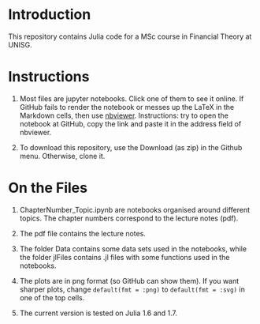 # Introduction

This repository contains Julia code for a MSc course in Financial Theory at UNISG. 


# Instructions

1.  Most files are jupyter notebooks. Click one of them to see it online. If GitHub fails to render the notebook or messes up the LaTeX in the Markdown cells, then use [nbviewer](https://nbviewer.jupyter.org/). Instructions: try to open the notebook at GitHub, copy the link and paste it in the address field of nbviewer.

2.  To download this repository, use the Download (as zip) in the Github menu. Otherwise, clone it.


# On the Files

1. ChapterNumber_Topic.ipynb are notebooks organised around different topics. The chapter numbers correspond to the lecture notes (pdf).

2. The pdf file contains the lecture notes.

3. The folder Data contains some data sets used in the notebooks, while the folder jlFiles contains .jl files with some functions used in the notebooks.

4. The plots are in png format (so GitHub can show them). If you want sharper plots, change `default(fmt = :png)` to `default(fmt = :svg)` in one of the top cells.

5. The current version is tested on Julia 1.6 and 1.7.

